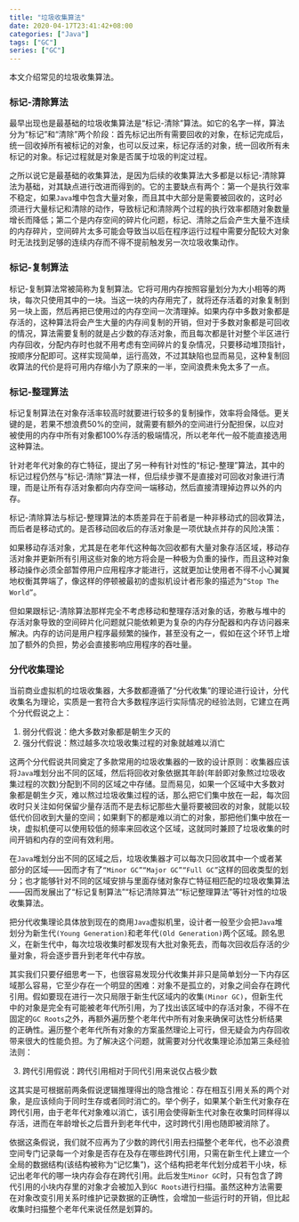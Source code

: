 ```yaml
---
title: "垃圾收集算法"
date: 2020-04-17T23:41:42+08:00
categories: ["Java"]
tags: ["GC"]
series: ["GC"]
---
```


本文介绍常见的垃圾收集算法。
<!--more-->

### 标记-清除算法

最早出现也是最基础的垃圾收集算法是“标记-清除”算法。如它的名字一样，算法分为“标记”和“清除”两个阶段：首先标记出所有需要回收的对象，在标记完成后，统一回收掉所有被标记的对象，也可以反过来，标记存活的对象，统一回收所有未标记的对象。标记过程就是对象是否属于垃圾的判定过程。

之所以说它是最基础的收集算法，是因为后续的收集算法大多都是以标记-清除算法为基础，对其缺点进行改进而得到的。它的主要缺点有两个：第一个是执行效率不稳定，如果`Java`堆中包含大量对象，而且其中大部分是需要被回收的，这时必须进行大量标记和清除的动作，导致标记和清除两个过程的执行效率都随对象数量增长而降低；第二个是内存空间的碎片化问题，标记、清除之后会产生大量不连续的内存碎片，空间碎片太多可能会导致当以后在程序运行过程中需要分配较大对象时无法找到足够的连续内存而不得不提前触发另一次垃圾收集动作。

### 标记-复制算法

标记-复制算法常被简称为复制算法。它将可用内存按照容量划分为大小相等的两块，每次只使用其中的一块。当这一块的内存用完了，就将还存活着的对象复制到另一块上面，然后再把已使用过的内存空间一次清理掉。如果内存中多数对象都是存活的，这种算法将会产生大量的内存间复制的开销，但对于多数对象都是可回收的情况，算法需要复制的就是占少数的存活对象，而且每次都是针对整个半区进行内存回收，分配内存时也就不用考虑有空间碎片的复杂情况，只要移动堆顶指针，按顺序分配即可。这样实现简单，运行高效，不过其缺陷也显而易见，这种复制回收算法的代价是将可用内存缩小为了原来的一半，空间浪费未免太多了一点。

### 标记-整理算法

标记复制算法在对象存活率较高时就要进行较多的复制操作，效率将会降低。更关键的是，若果不想浪费50%的空间，就需要有额外的空间进行分配担保，以应对被使用的内存中所有对象都100%存活的极端情况，所以老年代一般不能直接选用这种算法。

针对老年代对象的存亡特征，提出了另一种有针对性的“标记-整理”算法，其中的标记过程仍然与“标记-清除”算法一样，但后续步骤不是直接对可回收对象进行清理，而是让所有存活对象都向内存空间一端移动，然后直接清理掉边界以外的内存。

标记-清除算法与标记-整理算法的本质差异在于前者是一种非移动式的回收算法，而后者是移动式的。是否移动回收后的存活对象是一项优缺点并存的风险决策：

如果移动存活对象，尤其是在老年代这种每次回收都有大量对象存活区域，移动存活对象并更新所有引用这些对象的地方将会是一种极为负重的操作，而且这种对象移动操作必须全部暂停用户应用程序才能进行，这就更加让使用者不得不小心翼翼地权衡其弊端了，像这样的停顿被最初的虚拟机设计者形象的描述为`“Stop The World”`。

但如果跟标记-清除算法那样完全不考虑移动和整理存活对象的话，弥散与堆中的存活对象导致的空间碎片化问题就只能依赖更为复杂的内存分配器和内存访问器来解决。内存的访问是用户程序最频繁的操作，甚至没有之一，假如在这个环节上增加了额外的负担，势必会直接影响应用程序的吞吐量。

### 分代收集理论
当前商业虚拟机的垃圾收集器，大多数都遵循了“分代收集”的理论进行设计，分代收集名为理论，实质是一套符合大多数程序运行实际情况的经验法则，它建立在两个分代假说之上：

1. 弱分代假说：绝大多数对象都是朝生夕灭的
2. 强分代假说：熬过越多次垃圾收集过程的对象就越难以消亡

这两个分代假说共同奠定了多款常用的垃圾收集器的一致的设计原则：收集器应该将`Java`堆划分出不同的区域，然后将回收对象依据其年龄(年龄即对象熬过垃圾收集过程的次数)分配到不同的区域之中存储。显而易见，如果一个区域中大多数对象都是朝生夕灭，难以熬过垃圾收集过程的话，那么把它们集中放在一起，每次回收时只关注如何保留少量存活而不是去标记那些大量将要被回收的对象，就能以较低代价回收到大量的空间；如果剩下的都是难以消亡的对象，那把他们集中放在一块，虚拟机便可以使用较低的频率来回收这个区域，这就同时兼顾了垃圾收集的时间开销和内存的空间有效利用。

在`Java`堆划分出不同的区域之后，垃圾收集器才可以每次只回收其中一个或者某部分的区域——因而才有了`“Minor GC”“Major GC”“Full GC”`这样的回收类型的划分；也才能够针对不同的区域安排与里面存储对象存亡特征相匹配的垃圾收集算法——因而发展出了“标记复制算法”“标记清除算法”“标记整理算法”等针对性的垃圾收集算法。

把分代收集理论具体放到现在的商用`Java`虚拟机里，设计者一般至少会把`Java`堆划分为新生代`(Young Generation)`和老年代`(Old Generation)`两个区域。顾名思义，在新生代中，每次垃圾收集时都发现有大批对象死去，而每次回收后存活的少量对象，将会逐步晋升到老年代中存放。

其实我们只要仔细思考一下，也很容易发现分代收集并非只是简单划分一下内存区域那么容易，它至少存在一个明显的困难：对象不是孤立的，对象之间会存在跨代引用。假如要现在进行一次只局限于新生代区域内的收集`(Minor GC)`，但新生代中的对象是完全有可能被老年代所引用，为了找出该区域中的存活对象，不得不在固定的`GC Roots`之外，再额外遍历整个老年代中所有对象来确保可达性分析结果的正确性。遍历整个老年代所有对象的方案虽然理论上可行，但无疑会为内存回收带来很大的性能负担。为了解决这个问题，就需要对分代收集理论添加第三条经验法则：

3. 跨代引用假说：跨代引用相对于同代引用来说仅占极少数

这其实是可根据前两条假说逻辑推理得出的隐含推论：存在相互引用关系的两个对象，是应该倾向于同时生存或者同时消亡的。举个例子，如果某个新生代对象存在跨代引用，由于老年代对象难以消亡，该引用会使得新生代对象在收集时同样得以存活，进而在年龄增长之后晋升到老年代中，这时跨代引用也随即被消除了。

依据这条假说，我们就不应再为了少数的跨代引用去扫描整个老年代，也不必浪费空间专门记录每一个对象是否存在及存在哪些跨代引用，只需在新生代上建立一个全局的数据结构(该结构被称为“记忆集”)，这个结构把老年代划分成若干小块，标记出老年代的哪一块内存会存在跨代引用。此后发生`Minor GC`时，只有包含了跨代引用的小块内存里的对象才会被加入到`GC Roots`进行扫描。虽然这种方法需要在对象改变引用关系时维护记录数据的正确性，会增加一些运行时的开销，但比起收集时扫描整个老年代来说任然是划算的。